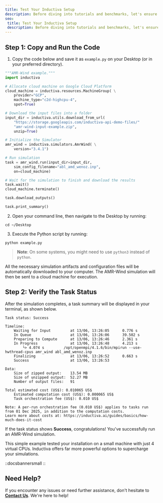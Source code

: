 ```yaml
---
title: Test Your Inductiva Setup
description: Before diving into tutorials and benchmarks, let's ensure that your Inductiva Python package is properly set up. To confirm everything is working as expected, simply run a quick AMR-Wind simulation — it only takes a few seconds!
seo:
 title: Test Your Inductiva Setup
 description: Before diving into tutorials and benchmarks, let's ensure that your Inductiva Python package is properly set up. To confirm everything is working as expected, simply run a quick AMR-Wind simulation — it only takes a few seconds!
---
```


## Step 1: Copy and Run the Code

1. Copy the code below and save it as `example.py` on your Desktop (or in your preferred directory).

```python [example.py]
"""AMR-Wind example."""
import inductiva

# Allocate cloud machine on Google Cloud Platform
cloud_machine = inductiva.resources.MachineGroup( \
    provider="GCP",
    machine_type="c2d-highcpu-4",
    spot=True)

# Download the input files into a folder
input_dir = inductiva.utils.download_from_url(
    "https://storage.googleapis.com/inductiva-api-demo-files/"
    "amr-wind-input-example.zip",
    unzip=True)

# Initialize the Simulator
amr_wind = inductiva.simulators.AmrWind( \
    version="3.4.1")

# Run simulation
task = amr_wind.run(input_dir=input_dir,
    sim_config_filename="abl_amd_wenoz.inp",
    on=cloud_machine)

# Wait for the simulation to finish and download the results
task.wait()
cloud_machine.terminate()

task.download_outputs()

task.print_summary()
```

2. Open your command line, then navigate to the Desktop by running:

```
cd ~/Desktop
```

3. Execute the Python script by running:

```
python example.py
```

> **Note**: On some systems, you might need to use `python3` instead of `python`.

All the necessary simulation artifacts and configuration files will be automatically downloaded to your computer. The AMR-Wind simulation will then be sent to a cloud machine for execution.

## Step 2: Verify the Task Status
After the simulation completes, a task summary will be displayed in your terminal, as shown below.

```
Task status: Success

Timeline:
	Waiting for Input         at 13/06, 13:26:05      0.776 s
	In Queue                  at 13/06, 13:26:06      39.502 s
	Preparing to Compute      at 13/06, 13:26:46      2.361 s
	In Progress               at 13/06, 13:26:48      4.213 s
		└> 4.074 s         /opt/openmpi/4.1.6/bin/mpirun --use-hwthread-cpus amr_wind abl_amd_wenoz.inp
	Finalizing                at 13/06, 13:26:52      0.663 s
	Success                   at 13/06, 13:26:53

Data:
	Size of zipped output:    13.54 MB
	Size of unzipped output:  52.27 MB
	Number of output files:   91

Total estimated cost (US$): 0.010065 US$
    Estimated computation cost (US$): 0.000065 US$
    Task orchestration fee (US$): 0.010 US$

Note: A per-run orchestration fee (0.010 US$) applies to tasks run from 01 Dec 2025, in addition to the computation costs.
Learn more about costs at: https://inductiva.ai/guides/basics/how-much-does-it-cost
```

If the task status shows **Success**, congratulations! You've successfully run an AMR-Wind simulation.

This simple example tested your installation on a small machine with just 4 virtual CPUs. Inductiva offers far more powerful options to supercharge your simulations.

::docsbannersmall
::


## Need Help?
If you encounter any issues or need further assistance, don't hesitate to [**Contact Us**](mailto:support@inductiva.ai). We're here to help!
